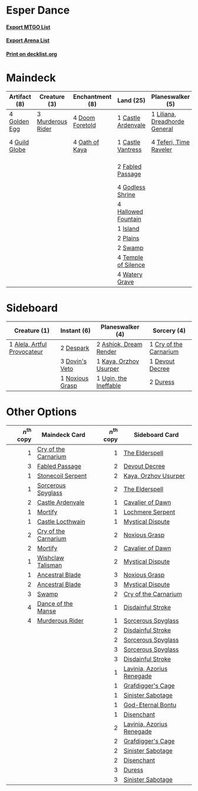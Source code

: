 # Esper Dance

#### [Export MTGO List](../collection/Esper%20Dance/Esper%20Dance.txt)
#### [Export Arena List](../collection/Esper%20Dance/Esper%20Dance_arena.txt)
#### [Print on decklist.org](http://decklist.org/?deckmain=1%09Castle%20Ardenvale%0A1%09Castle%20Vantress%0A3%09Dance%20of%20the%20Manse%0A4%09Doom%20Foretold%0A2%09Fabled%20Passage%0A4%09Godless%20Shrine%0A4%09Golden%20Egg%0A4%09Guild%20Globe%0A4%09Hallowed%20Fountain%0A1%09Island%0A4%09Kaya's%20Wrath%0A1%09Liliana,%20Dreadhorde%20General%0A3%09Murderous%20Rider%0A4%09Oath%20of%20Kaya%0A2%09Plains%0A2%09Swamp%0A4%09Teferi,%20Time%20Raveler%0A4%09Temple%20of%20Silence%0A4%09Thought%20Erasure%0A4%09Watery%20Grave&deckside=1%09Alela,%20Artful%20Provocateur%0A2%09Ashiok,%20Dream%20Render%0A1%09Cry%20of%20the%20Carnarium%0A2%09Despark%0A1%09Devout%20Decree%0A3%09Dovin's%20Veto%0A2%09Duress%0A1%09Kaya,%20Orzhov%20Usurper%0A1%09Noxious%20Grasp%0A1%09Ugin,%20the%20Ineffable)
# Maindeck

|                                      Artifact (8)                                      |                                        Creature (3)                                        |                                     Enchantment (8)                                      |                                          Land (25)                                           |                                            Planeswalker (5)                                            |                                         Sorcery (11)                                          |
|----------------------------------------------------------------------------------------|--------------------------------------------------------------------------------------------|------------------------------------------------------------------------------------------|----------------------------------------------------------------------------------------------|--------------------------------------------------------------------------------------------------------|-----------------------------------------------------------------------------------------------|
|4 [Golden Egg](http://gatherer.wizards.com/Pages/Card/Details.aspx?multiverseid=473182) |3 [Murderous Rider](http://gatherer.wizards.com/Pages/Card/Details.aspx?multiverseid=473059)|4 [Doom Foretold](http://gatherer.wizards.com/Pages/Card/Details.aspx?multiverseid=473149)|1 [Castle Ardenvale](http://gatherer.wizards.com/Pages/Card/Details.aspx?multiverseid=473200) |1 [Liliana, Dreadhorde General](http://gatherer.wizards.com/Pages/Card/Details.aspx?multiverseid=461024)|3 [Dance of the Manse](http://gatherer.wizards.com/Pages/Card/Details.aspx?multiverseid=473148)|
|4 [Guild Globe](http://gatherer.wizards.com/Pages/Card/Details.aspx?multiverseid=461166)|                                                                                            |4 [Oath of Kaya](http://gatherer.wizards.com/Pages/Card/Details.aspx?multiverseid=461136) |1 [Castle Vantress](http://gatherer.wizards.com/Pages/Card/Details.aspx?multiverseid=473204)  |4 [Teferi, Time Raveler](http://gatherer.wizards.com/Pages/Card/Details.aspx?multiverseid=461148)       |4 [Kaya's Wrath](http://gatherer.wizards.com/Pages/Card/Details.aspx?multiverseid=457331)      |
|                                                                                        |                                                                                            |                                                                                          |2 [Fabled Passage](http://gatherer.wizards.com/Pages/Card/Details.aspx?multiverseid=473206)   |                                                                                                        |4 [Thought Erasure](http://gatherer.wizards.com/Pages/Card/Details.aspx?multiverseid=452956)   |
|                                                                                        |                                                                                            |                                                                                          |4 [Godless Shrine](http://gatherer.wizards.com/Pages/Card/Details.aspx?multiverseid=405099)   |                                                                                                        |                                                                                               |
|                                                                                        |                                                                                            |                                                                                          |4 [Hallowed Fountain](http://gatherer.wizards.com/Pages/Card/Details.aspx?multiverseid=97071) |                                                                                                        |                                                                                               |
|                                                                                        |                                                                                            |                                                                                          |1 [Island](http://gatherer.wizards.com/Pages/Card/Details.aspx?multiverseid=439857)           |                                                                                                        |                                                                                               |
|                                                                                        |                                                                                            |                                                                                          |2 [Plains](http://gatherer.wizards.com/Pages/Card/Details.aspx?multiverseid=439856)           |                                                                                                        |                                                                                               |
|                                                                                        |                                                                                            |                                                                                          |2 [Swamp](http://gatherer.wizards.com/Pages/Card/Details.aspx?multiverseid=439858)            |                                                                                                        |                                                                                               |
|                                                                                        |                                                                                            |                                                                                          |4 [Temple of Silence](http://gatherer.wizards.com/Pages/Card/Details.aspx?multiverseid=373522)|                                                                                                        |                                                                                               |
|                                                                                        |                                                                                            |                                                                                          |4 [Watery Grave](http://gatherer.wizards.com/Pages/Card/Details.aspx?multiverseid=405114)     |                                                                                                        |                                                                                               |


# Sideboard

|                                             Creature (1)                                             |                                       Instant (6)                                        |                                        Planeswalker (4)                                         |                                           Sorcery (4)                                           |
|------------------------------------------------------------------------------------------------------|------------------------------------------------------------------------------------------|-------------------------------------------------------------------------------------------------|-------------------------------------------------------------------------------------------------|
|1 [Alela, Artful Provocateur](http://gatherer.wizards.com/Pages/Card/Details.aspx?multiverseid=476042)|2 [Despark](http://gatherer.wizards.com/Pages/Card/Details.aspx?multiverseid=461117)      |2 [Ashiok, Dream Render](http://gatherer.wizards.com/Pages/Card/Details.aspx?multiverseid=461155)|1 [Cry of the Carnarium](http://gatherer.wizards.com/Pages/Card/Details.aspx?multiverseid=457214)|
|                                                                                                      |3 [Dovin's Veto](http://gatherer.wizards.com/Pages/Card/Details.aspx?multiverseid=461120) |1 [Kaya, Orzhov Usurper](http://gatherer.wizards.com/Pages/Card/Details.aspx?multiverseid=460129)|1 [Devout Decree](http://gatherer.wizards.com/Pages/Card/Details.aspx?multiverseid=466767)       |
|                                                                                                      |1 [Noxious Grasp](http://gatherer.wizards.com/Pages/Card/Details.aspx?multiverseid=466864)|1 [Ugin, the Ineffable](http://gatherer.wizards.com/Pages/Card/Details.aspx?multiverseid=460929) |2 [Duress](http://gatherer.wizards.com/Pages/Card/Details.aspx?multiverseid=14557)               |


# Other Options

|*n*<sup>th</sup> copy|                                         Maindeck Card                                         |*n*<sup>th</sup> copy|                                           Sideboard Card                                           |
|--------------------:|-----------------------------------------------------------------------------------------------|--------------------:|----------------------------------------------------------------------------------------------------|
|                    1|[Cry of the Carnarium](http://gatherer.wizards.com/Pages/Card/Details.aspx?multiverseid=457214)|                    1|[The Elderspell](http://gatherer.wizards.com/Pages/Card/Details.aspx?multiverseid=461016)           |
|                    3|[Fabled Passage](http://gatherer.wizards.com/Pages/Card/Details.aspx?multiverseid=473206)      |                    2|[Devout Decree](http://gatherer.wizards.com/Pages/Card/Details.aspx?multiverseid=466767)            |
|                    1|[Stonecoil Serpent](http://gatherer.wizards.com/Pages/Card/Details.aspx?multiverseid=473197)   |                    2|[Kaya, Orzhov Usurper](http://gatherer.wizards.com/Pages/Card/Details.aspx?multiverseid=460129)     |
|                    1|[Sorcerous Spyglass](http://gatherer.wizards.com/Pages/Card/Details.aspx?multiverseid=435407)  |                    2|[The Elderspell](http://gatherer.wizards.com/Pages/Card/Details.aspx?multiverseid=461016)           |
|                    2|[Castle Ardenvale](http://gatherer.wizards.com/Pages/Card/Details.aspx?multiverseid=473200)    |                    1|[Cavalier of Dawn](http://gatherer.wizards.com/Pages/Card/Details.aspx?multiverseid=466764)         |
|                    1|[Mortify](http://gatherer.wizards.com/Pages/Card/Details.aspx?multiverseid=420829)             |                    1|[Lochmere Serpent](http://gatherer.wizards.com/Pages/Card/Details.aspx?multiverseid=473157)         |
|                    1|[Castle Locthwain](http://gatherer.wizards.com/Pages/Card/Details.aspx?multiverseid=473203)    |                    1|[Mystical Dispute](http://gatherer.wizards.com/Pages/Card/Details.aspx?multiverseid=473020)         |
|                    2|[Cry of the Carnarium](http://gatherer.wizards.com/Pages/Card/Details.aspx?multiverseid=457214)|                    2|[Noxious Grasp](http://gatherer.wizards.com/Pages/Card/Details.aspx?multiverseid=466864)            |
|                    2|[Mortify](http://gatherer.wizards.com/Pages/Card/Details.aspx?multiverseid=420829)             |                    2|[Cavalier of Dawn](http://gatherer.wizards.com/Pages/Card/Details.aspx?multiverseid=466764)         |
|                    1|[Wishclaw Talisman](http://gatherer.wizards.com/Pages/Card/Details.aspx?multiverseid=473072)   |                    2|[Mystical Dispute](http://gatherer.wizards.com/Pages/Card/Details.aspx?multiverseid=473020)         |
|                    1|[Ancestral Blade](http://gatherer.wizards.com/Pages/Card/Details.aspx?multiverseid=466757)     |                    3|[Noxious Grasp](http://gatherer.wizards.com/Pages/Card/Details.aspx?multiverseid=466864)            |
|                    2|[Ancestral Blade](http://gatherer.wizards.com/Pages/Card/Details.aspx?multiverseid=466757)     |                    3|[Mystical Dispute](http://gatherer.wizards.com/Pages/Card/Details.aspx?multiverseid=473020)         |
|                    3|[Swamp](http://gatherer.wizards.com/Pages/Card/Details.aspx?multiverseid=439858)               |                    2|[Cry of the Carnarium](http://gatherer.wizards.com/Pages/Card/Details.aspx?multiverseid=457214)     |
|                    4|[Dance of the Manse](http://gatherer.wizards.com/Pages/Card/Details.aspx?multiverseid=473148)  |                    1|[Disdainful Stroke](http://gatherer.wizards.com/Pages/Card/Details.aspx?multiverseid=420705)        |
|                    4|[Murderous Rider](http://gatherer.wizards.com/Pages/Card/Details.aspx?multiverseid=473059)     |                    1|[Sorcerous Spyglass](http://gatherer.wizards.com/Pages/Card/Details.aspx?multiverseid=435407)       |
|                     |                                                                                               |                    2|[Disdainful Stroke](http://gatherer.wizards.com/Pages/Card/Details.aspx?multiverseid=420705)        |
|                     |                                                                                               |                    2|[Sorcerous Spyglass](http://gatherer.wizards.com/Pages/Card/Details.aspx?multiverseid=435407)       |
|                     |                                                                                               |                    3|[Sorcerous Spyglass](http://gatherer.wizards.com/Pages/Card/Details.aspx?multiverseid=435407)       |
|                     |                                                                                               |                    3|[Disdainful Stroke](http://gatherer.wizards.com/Pages/Card/Details.aspx?multiverseid=420705)        |
|                     |                                                                                               |                    1|[Lavinia, Azorius Renegade](http://gatherer.wizards.com/Pages/Card/Details.aspx?multiverseid=457333)|
|                     |                                                                                               |                    1|[Grafdigger's Cage](http://gatherer.wizards.com/Pages/Card/Details.aspx?multiverseid=278452)        |
|                     |                                                                                               |                    1|[Sinister Sabotage](http://gatherer.wizards.com/Pages/Card/Details.aspx?multiverseid=452804)        |
|                     |                                                                                               |                    1|[God-Eternal Bontu](http://gatherer.wizards.com/Pages/Card/Details.aspx?multiverseid=461019)        |
|                     |                                                                                               |                    1|[Disenchant](http://gatherer.wizards.com/Pages/Card/Details.aspx?multiverseid=847)                  |
|                     |                                                                                               |                    2|[Lavinia, Azorius Renegade](http://gatherer.wizards.com/Pages/Card/Details.aspx?multiverseid=457333)|
|                     |                                                                                               |                    2|[Grafdigger's Cage](http://gatherer.wizards.com/Pages/Card/Details.aspx?multiverseid=278452)        |
|                     |                                                                                               |                    2|[Sinister Sabotage](http://gatherer.wizards.com/Pages/Card/Details.aspx?multiverseid=452804)        |
|                     |                                                                                               |                    2|[Disenchant](http://gatherer.wizards.com/Pages/Card/Details.aspx?multiverseid=847)                  |
|                     |                                                                                               |                    3|[Duress](http://gatherer.wizards.com/Pages/Card/Details.aspx?multiverseid=14557)                    |
|                     |                                                                                               |                    3|[Sinister Sabotage](http://gatherer.wizards.com/Pages/Card/Details.aspx?multiverseid=452804)        |

